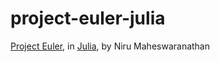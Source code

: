 project-euler-julia
===================

[Project Euler](http://projecteuler.net), in [Julia](http://julialang.org), by Niru Maheswaranathan
